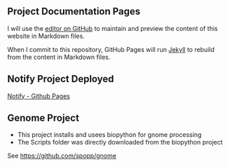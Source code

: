 ## Project Documentation Pages

I will use the [editor on GitHub](https://github.com/spopp/spopp.github.io/edit/master/README.md) to maintain and preview the content of this website in Markdown files.

When I commit to this repository, GitHub Pages will run [Jekyll](https://jekyllrb.com/) to rebuild from the content in Markdown files.

## Notify Project Deployed

[Notify - Github Pages](https://spopp.github.io/notify)


## Genome Project


* This project installs and usees biopython for gnome processing
* The Scripts folder was directly downloaded from the biopython project

See https://github.com/spopp/gnome
